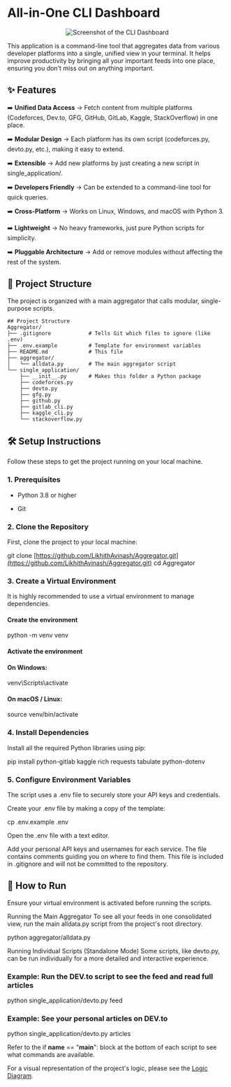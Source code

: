 # All-in-One CLI Dashboard
<p align="center">
<img alt="Screenshot of the CLI Dashboard" src="https://github.com/user-attachments/assets/bb843f7b-dd98-41f3-a4a8-586c2abc5312" />
</p>

This application is a command-line tool that aggregates data from various developer platforms into a single, unified view in your terminal. It helps improve productivity by bringing all your important feeds into one place, ensuring you don't miss out on anything important.

## ✨ Features
:arrow_right: **Unified Data Access** → Fetch content from multiple platforms (Codeforces, Dev.to, GFG, GitHub, GitLab, Kaggle, StackOverflow) in one place.

:arrow_right: **Modular Design** → Each platform has its own script (codeforces.py, devto.py, etc.), making it easy to extend.

:arrow_right: **Extensible** → Add new platforms by just creating a new script in single_application/.

:arrow_right: **Developers Friendly** → Can be extended to a command-line tool for quick queries.

:arrow_right: **Cross-Platform** → Works on Linux, Windows, and macOS with Python 3.

:arrow_right: **Lightweight** → No heavy frameworks, just pure Python scripts for simplicity.

:arrow_right: **Pluggable Architecture** → Add or remove modules without affecting the rest of the system.

## 📂 Project Structure
The project is organized with a main aggregator that calls modular, single-purpose scripts.

```
## Project Structure
Aggregator/
├── .gitignore            # Tells Git which files to ignore (like .env)
├── .env.example          # Template for environment variables
├── README.md             # This file
├── aggregator/
│   └── alldata.py        # The main aggregator script
└── single_application/
    ├── __init__.py       # Makes this folder a Python package
    ├── codeforces.py
    ├── devto.py
    ├── gfg.py
    ├── github.py
    ├── gitlab_cli.py
    ├── kaggle_cli.py
    └── stackoverflow.py
```

## 🛠️ Setup Instructions
Follow these steps to get the project running on your local machine.

### 1. Prerequisites
- Python 3.8 or higher

- Git

### 2. Clone the Repository
First, clone the project to your local machine:

git clone [https://github.com/LikhithAvinash/Aggregator.git](https://github.com/LikhithAvinash/Aggregator.git)
cd Aggregator

### 3. Create a Virtual Environment
It is highly recommended to use a virtual environment to manage dependencies.

#### Create the environment
python -m venv venv

#### Activate the environment
#### On Windows:
venv\Scripts\activate
#### On macOS / Linux:
source venv/bin/activate

### 4. Install Dependencies
Install all the required Python libraries using pip:

pip install python-gitlab kaggle rich requests tabulate python-dotenv

### 5. Configure Environment Variables
The script uses a .env file to securely store your API keys and credentials.

Create your .env file by making a copy of the template:

cp .env.example .env

Open the .env file with a text editor.

Add your personal API keys and usernames for each service. The file contains comments guiding you on where to find them. This file is included in .gitignore and will not be committed to the repository.

## 🚀 How to Run
Ensure your virtual environment is activated before running the scripts.

Running the Main Aggregator
To see all your feeds in one consolidated view, run the main alldata.py script from the project's root directory.

python aggregator/alldata.py

Running Individual Scripts (Standalone Mode)
Some scripts, like devto.py, can be run individually for a more detailed and interactive experience.

### Example: Run the DEV.to script to see the feed and read full articles
python single_application/devto.py feed

### Example: See your personal articles on DEV.to
python single_application/devto.py articles

Refer to the if __name__ == "__main__": block at the bottom of each script to see what commands are available.

For a visual representation of the project's logic, please see the [Logic Diagram](single_application/logic.svg).
